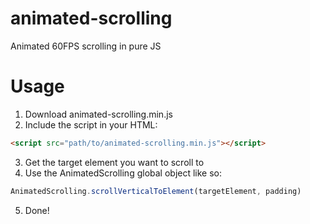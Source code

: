 # animated-scrolling
Animated 60FPS scrolling in pure JS

# Usage
1. Download animated-scrolling.min.js
2. Include the script in your HTML:
```html
<script src="path/to/animated-scrolling.min.js"></script>
```
3. Get the target element you want to scroll to
4. Use the AnimatedScrolling global object like so:
```javascript
AnimatedScrolling.scrollVerticalToElement(targetElement, padding)
```
5. Done!
